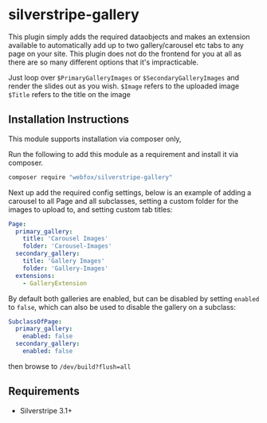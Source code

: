 # silverstripe-gallery

This plugin simply adds the required dataobjects and makes an extension available to automatically add up to two gallery/carousel etc tabs to any page on your site.
This plugin does not do the frontend for you at all as there are so many different options that it's impracticable.

Just loop over `$PrimaryGalleryImages` or `$SecondaryGalleryImages` and render the slides out as you wish.
`$Image` refers to the uploaded image
`$Title` refers to the title on the image

## Installation Instructions
This module supports installation via composer only,

Run the following to add this module as a requirement and install it via composer.

```sh
composer require "webfox/silverstripe-gallery"
```

Next up add the required config settings, below is an example of adding a carousel to all Page and all subclasses, setting a custom folder for the images to upload to, and setting custom tab titles:

```yml
Page:
  primary_gallery:
    title: 'Carousel Images'
    folder: 'Carousel-Images'
  secondary_gallery:
    title: 'Gallery Images'
    folder: 'Gallery-Images'
  extensions:
    - GalleryExtension
```

By default both galleries are enabled, but can be disabled by setting `enabled` to `false`, which can also be used to disable the gallery on a subclass:

```yml
SubclassOfPage:
  primary_gallery:
    enabled: false
  secondary_gallery:
    enabled: false
```

then browse to `/dev/build?flush=all`

## Requirements
* Silverstripe 3.1+
